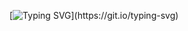 [![Typing SVG](https://readme-typing-svg.demolab.com?font=Nunito&size=30&pause=250&color=4F85F2&center=true&vCenter=true&width=1000&height=65&lines=Hey%2C+I'm+Krishna.;A+Machine+Learning+Enthusiast.)](https://git.io/typing-svg)

